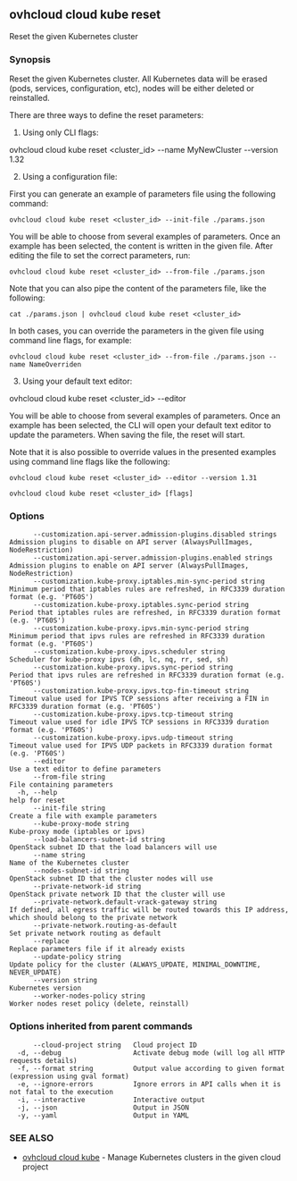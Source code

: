 ## ovhcloud cloud kube reset

Reset the given Kubernetes cluster

### Synopsis

Reset the given Kubernetes cluster.
All Kubernetes data will be erased (pods, services, configuration, etc), nodes will be either deleted or reinstalled.

There are three ways to define the reset parameters:

1. Using only CLI flags:

  ovhcloud cloud kube reset <cluster_id> --name MyNewCluster --version 1.32

2. Using a configuration file:

  First you can generate an example of parameters file using the following command:

	ovhcloud cloud kube reset <cluster_id> --init-file ./params.json

  You will be able to choose from several examples of parameters. Once an example has been selected, the content is written in the given file.
  After editing the file to set the correct parameters, run:

	ovhcloud cloud kube reset <cluster_id> --from-file ./params.json

  Note that you can also pipe the content of the parameters file, like the following:

	cat ./params.json | ovhcloud cloud kube reset <cluster_id>

  In both cases, you can override the parameters in the given file using command line flags, for example:

	ovhcloud cloud kube reset <cluster_id> --from-file ./params.json --name NameOverriden

3. Using your default text editor:

  ovhcloud cloud kube reset <cluster_id> --editor

  You will be able to choose from several examples of parameters. Once an example has been selected, the CLI will open your
  default text editor to update the parameters. When saving the file, the reset will start.

  Note that it is also possible to override values in the presented examples using command line flags like the following:

	ovhcloud cloud kube reset <cluster_id> --editor --version 1.31


```
ovhcloud cloud kube reset <cluster_id> [flags]
```

### Options

```
      --customization.api-server.admission-plugins.disabled strings   Admission plugins to disable on API server (AlwaysPullImages, NodeRestriction)
      --customization.api-server.admission-plugins.enabled strings    Admission plugins to enable on API server (AlwaysPullImages, NodeRestriction)
      --customization.kube-proxy.iptables.min-sync-period string      Minimum period that iptables rules are refreshed, in RFC3339 duration format (e.g. 'PT60S')
      --customization.kube-proxy.iptables.sync-period string          Period that iptables rules are refreshed, in RFC3339 duration format (e.g. 'PT60S')
      --customization.kube-proxy.ipvs.min-sync-period string          Minimum period that ipvs rules are refreshed in RFC3339 duration format (e.g. 'PT60S')
      --customization.kube-proxy.ipvs.scheduler string                Scheduler for kube-proxy ipvs (dh, lc, nq, rr, sed, sh)
      --customization.kube-proxy.ipvs.sync-period string              Period that ipvs rules are refreshed in RFC3339 duration format (e.g. 'PT60S')
      --customization.kube-proxy.ipvs.tcp-fin-timeout string          Timeout value used for IPVS TCP sessions after receiving a FIN in RFC3339 duration format (e.g. 'PT60S')
      --customization.kube-proxy.ipvs.tcp-timeout string              Timeout value used for idle IPVS TCP sessions in RFC3339 duration format (e.g. 'PT60S')
      --customization.kube-proxy.ipvs.udp-timeout string              Timeout value used for IPVS UDP packets in RFC3339 duration format (e.g. 'PT60S')
      --editor                                                        Use a text editor to define parameters
      --from-file string                                              File containing parameters
  -h, --help                                                          help for reset
      --init-file string                                              Create a file with example parameters
      --kube-proxy-mode string                                        Kube-proxy mode (iptables or ipvs)
      --load-balancers-subnet-id string                               OpenStack subnet ID that the load balancers will use
      --name string                                                   Name of the Kubernetes cluster
      --nodes-subnet-id string                                        OpenStack subnet ID that the cluster nodes will use
      --private-network-id string                                     OpenStack private network ID that the cluster will use
      --private-network.default-vrack-gateway string                  If defined, all egress traffic will be routed towards this IP address, which should belong to the private network
      --private-network.routing-as-default                            Set private network routing as default
      --replace                                                       Replace parameters file if it already exists
      --update-policy string                                          Update policy for the cluster (ALWAYS_UPDATE, MINIMAL_DOWNTIME, NEVER_UPDATE)
      --version string                                                Kubernetes version
      --worker-nodes-policy string                                    Worker nodes reset policy (delete, reinstall)
```

### Options inherited from parent commands

```
      --cloud-project string   Cloud project ID
  -d, --debug                  Activate debug mode (will log all HTTP requests details)
  -f, --format string          Output value according to given format (expression using gval format)
  -e, --ignore-errors          Ignore errors in API calls when it is not fatal to the execution
  -i, --interactive            Interactive output
  -j, --json                   Output in JSON
  -y, --yaml                   Output in YAML
```

### SEE ALSO

* [ovhcloud cloud kube](ovhcloud_cloud_kube.md)	 - Manage Kubernetes clusters in the given cloud project


